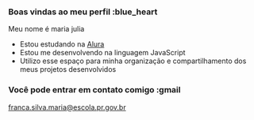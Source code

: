### Boas vindas ao meu perfil :blue_heart

Meu nome é maria julia

- Estou estudando na [Alura](https://www.alura.com.br)
- Estou me desenvolvendo na linguagem JavaScript
- Utilizo esse espaço para minha organização e compartilhamento dos meus projetos desenvolvidos

### Você pode entrar em contato comigo :gmail
franca.silva.maria@escola.pr.gov.br

